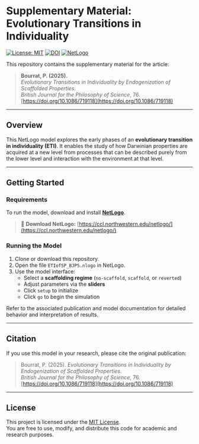 # Supplementary Material: Evolutionary Transitions in Individuality

[![License: MIT](https://img.shields.io/badge/License-MIT-yellow.svg)](LICENSE)
[![DOI](https://img.shields.io/badge/DOI-10.1086%2F719118-blue)](https://doi.org/10.1086/719118)
[![NetLogo](https://img.shields.io/badge/Model%20Platform-NetLogo-blue)](https://ccl.northwestern.edu/netlogo/)

This repository contains the supplementary material for the article:

> **Bourrat, P. (2025).**  
> *Evolutionary Transitions in Individuality by Endogenization of Scaffolded Properties*.  
> *British Journal for the Philosophy of Science*, 76.  
> [https://doi.org/10.1086/719118](https://doi.org/10.1086/719118)

---

## Overview

This NetLogo model explores the early phases of an **evolutionary transition in individuality (ETI)**. It enables the study of how Darwinian properties are acquired at a new level from processes that can be described purely from the lower level and interaction with the environment at that level.

---

## Getting Started

### Requirements

To run the model, download and install [**NetLogo**](https://ccl.northwestern.edu/netlogo/).

> 🔗 **Download NetLogo:** [https://ccl.northwestern.edu/netlogo/](https://ccl.northwestern.edu/netlogo/)

### Running the Model

1. Clone or download this repository.
2. Open the file `ETIofSP_BJPS.nlogo` in NetLogo.
3. Use the model interface:
   - Select a **scaffolding regime** (`no-scaffold`, `scaffold`, or `reverted`)
   - Adjust parameters via the **sliders**
   - Click `setup` to initialize
   - Click `go` to begin the simulation

Refer to the associated publication and model documentation for detailed behavior and interpretation of results.

---

## Citation

If you use this model in your research, please cite the original publication:

> Bourrat, P. (2025). *Evolutionary Transitions in Individuality by Endogenization of Scaffolded Properties*.  
> *British Journal for the Philosophy of Science*, 76.  
> [https://doi.org/10.1086/719118](https://doi.org/10.1086/719118)

---

## License

This project is licensed under the [MIT License](LICENSE).  
You are free to use, modify, and distribute this code for academic and research purposes.
